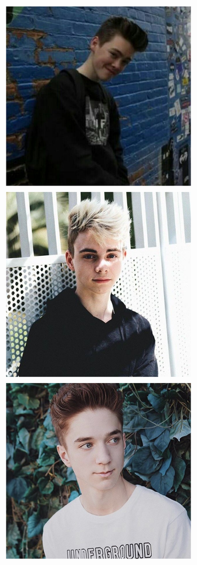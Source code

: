 
[<img src="68649ad3912c8960bc262ab7426cf06acce9efab_hq.jpg" alt="hi" class="inline">](WhyDontWe.md)

[<img src="ee8499b2a5609b75247f72b0bfefc4da.jpg" alt="hi" class="inline">](WhyDontWe.md)

[<img src="9120366cdb4c84443c46ba360af86733.jpg" alt="hi" class="inline">](WhyDontWe.md)
